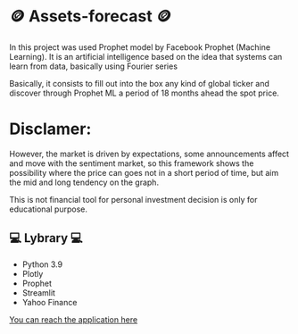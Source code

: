 # 🪙 Assets-forecast 🪙 

In this project was used Prophet model by Facebook Prophet (Machine Learning). It is an artificial intelligence based on the idea that systems can learn from data, basically using Fourier series

Basically, it consists to fill out into the box any kind of global ticker and discover through Prophet ML a period of 18 months ahead the spot price.

# Disclamer: #

However, the market is driven by expectations, some announcements affect and move with the sentiment market, so this framework shows the possibility where the price can goes not in a short period of time, but aim the mid and long tendency on the graph.

This is not financial tool for personal investment decision is only for educational purpose.

## 💻 Lybrary 💻
* Python 3.9
* Plotly
* Prophet
* Streamlit
* Yahoo Finance

[You can reach the application here](https://williamanalytics-assets-forecast-dapp1-a7lwun.streamlitapp.com/)
